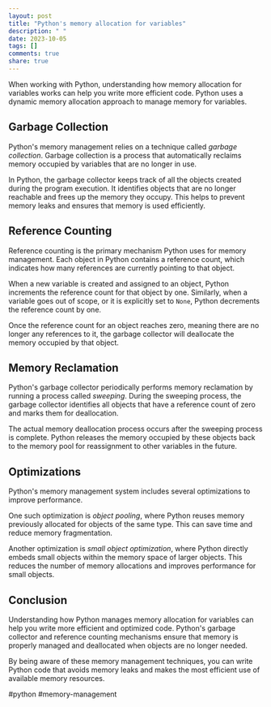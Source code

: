 ```yaml
---
layout: post
title: "Python's memory allocation for variables"
description: " "
date: 2023-10-05
tags: []
comments: true
share: true
---
```


When working with Python, understanding how memory allocation for variables works can help you write more efficient code. Python uses a dynamic memory allocation approach to manage memory for variables.

## Garbage Collection

Python's memory management relies on a technique called *garbage collection*. Garbage collection is a process that automatically reclaims memory occupied by variables that are no longer in use.

In Python, the garbage collector keeps track of all the objects created during the program execution. It identifies objects that are no longer reachable and frees up the memory they occupy. This helps to prevent memory leaks and ensures that memory is used efficiently.

## Reference Counting

Reference counting is the primary mechanism Python uses for memory management. Each object in Python contains a reference count, which indicates how many references are currently pointing to that object.

When a new variable is created and assigned to an object, Python increments the reference count for that object by one. Similarly, when a variable goes out of scope, or it is explicitly set to `None`, Python decrements the reference count by one.

Once the reference count for an object reaches zero, meaning there are no longer any references to it, the garbage collector will deallocate the memory occupied by that object.

## Memory Reclamation

Python's garbage collector periodically performs memory reclamation by running a process called *sweeping*. During the sweeping process, the garbage collector identifies all objects that have a reference count of zero and marks them for deallocation.

The actual memory deallocation process occurs after the sweeping process is complete. Python releases the memory occupied by these objects back to the memory pool for reassignment to other variables in the future.

## Optimizations

Python's memory management system includes several optimizations to improve performance. 

One such optimization is *object pooling*, where Python reuses memory previously allocated for objects of the same type. This can save time and reduce memory fragmentation.

Another optimization is *small object optimization*, where Python directly embeds small objects within the memory space of larger objects. This reduces the number of memory allocations and improves performance for small objects.

## Conclusion

Understanding how Python manages memory allocation for variables can help you write more efficient and optimized code. Python's garbage collector and reference counting mechanisms ensure that memory is properly managed and deallocated when objects are no longer needed.

By being aware of these memory management techniques, you can write Python code that avoids memory leaks and makes the most efficient use of available memory resources.

#python #memory-management